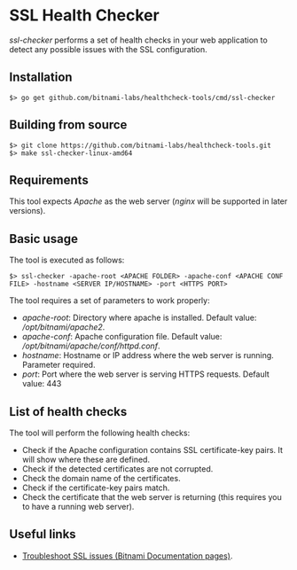 # SSL Health Checker
_ssl-checker_ performs a set of health checks in your web application to detect any possible issues with the SSL configuration.

## Installation

```
$> go get github.com/bitnami-labs/healthcheck-tools/cmd/ssl-checker
```

## Building from source

```
$> git clone https://github.com/bitnami-labs/healthcheck-tools.git
$> make ssl-checker-linux-amd64
```

## Requirements

This tool expects _Apache_ as the web server (_nginx_ will be supported in later versions).

## Basic usage

The tool is executed as follows:

```
$> ssl-checker -apache-root <APACHE FOLDER> -apache-conf <APACHE CONF FILE> -hostname <SERVER IP/HOSTNAME> -port <HTTPS PORT>
```

The tool requires a set of parameters to work properly:

  - *apache-root*: Directory where apache is installed. Default value: */opt/bitnami/apache2*.
  - *apache-conf*: Apache configuration file. Default value: */opt/bitnami/apache/conf/httpd.conf*.
  - *hostname*: Hostname or IP address where the web server is running. Parameter required.
  - *port*: Port where the web server is serving HTTPS requests. Default value: 443 

## List of health checks
The tool will perform the following health checks:

  - Check if the Apache configuration contains SSL certificate-key pairs. It will show where these are defined. 
  - Check if the detected certificates are not corrupted.
  - Check the domain name of the certificates.
  - Check if the certificate-key pairs match.
  - Check the certificate that the web server is returning (this requires you to have a running web server).
  
  ## Useful links
  
  - [Troubleshoot SSL issues (Bitnami Documentation pages)](https://docs.bitnami.com/general/how-to/troubleshoot-ssl-issues/).
